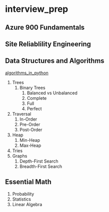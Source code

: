 # interview_prep

## Azure 900 Fundamentals
## Site Reliablility Engineering
## Data Structures and Algorithms
  [algorithms_in_python](https://github.com/davidharrisnet/algorithms_in_python)
1. Trees
   1. Binary Trees
      1. Balanced vs Unbalanced
      2. Complete
      3. Full
      4. Perfect
  1. Traversal
     1. In-Order
     2. Pre-Order
     3. Post-Order
  1. Heap
     1. Min-Heap
     2. Max-Heap
  1. Tries
  2. Graphs
     1. Depth-First Search
     2. Breadth-First Search
## Essential Math
1. Probability
2. Statistics
3. Linear Algebra
   
